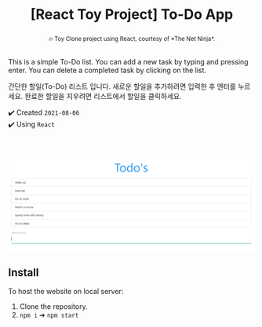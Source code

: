 <h1 align="center">[React Toy Project] To-Do App</h1>

<div align="center"><sub>🔥 Toy Clone project using React, courtesy of *The Net Ninja*.</sub></div><br/>

This is a simple To-Do list. You can add a new task by typing and pressing enter. You can delete a completed task by clicking on the list. 

간단한 할일(To-Do) 리스트 입니다. 새로운 할일을 추가하려면 입력한 후 엔터를 누르세요. 완료한 할일을 지우려면 리스트에서 할일을 클릭하세요.

✔️ Created `2021-08-06`<br/>
✔️ Using `React`<br/>

<br/>

![To_Do_Banner](./banner.png)

## Install

To host the website on local server:
1. Clone the repository.
2. `npm i` ➔ `npm start`